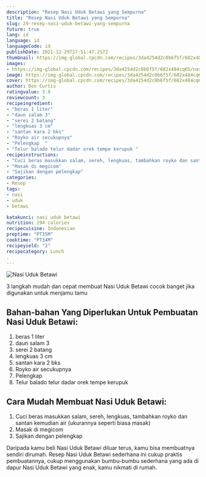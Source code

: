 ```yaml
---
description: "Resep Nasi Uduk Betawi yang Sempurna"
title: "Resep Nasi Uduk Betawi yang Sempurna"
slug: 29-resep-nasi-uduk-betawi-yang-sempurna
future: true
lang: id
language: id
languageCode: id
publishDate: 2021-12-29T17:51:47.257Z 
thumbnail: https://img-global.cpcdn.com/recipes/3da4254d2c0b6f5f/682x484cq65/nasi-uduk-betawi-foto-resep-utama.png
images:
- https://img-global.cpcdn.com/recipes/3da4254d2c0b6f5f/682x484cq65/nasi-uduk-betawi-foto-resep-utama.png
image: https://img-global.cpcdn.com/recipes/3da4254d2c0b6f5f/682x484cq65/nasi-uduk-betawi-foto-resep-utama.png
cover: https://img-global.cpcdn.com/recipes/3da4254d2c0b6f5f/682x484cq65/nasi-uduk-betawi-foto-resep-utama.png
author: Don Curtis
ratingvalue: 3.9
reviewcount: 3
recipeingredient:
- "beras 1 liter"
- "daun salam 3"
- "serei 2 batang"
- "lengkuas 3 cm"
- "santan kara 2 bks"
- "Royko air secukupnya"
- "Pelengkap  "
- "Telur balado telur dadar orek tempe kerupuk "
recipeinstructions:
- "Cuci beras masukkan salam, sereh, lengkuas, tambahkan royko dan santan kemudian air (ukurannya seperti biasa masak)"
- "Masak di megicom"
- "Sajikan dengan pelengkap"
categories:
- Resep
tags:
- nasi
- uduk
- betawi

katakunci: nasi uduk betawi 
nutrition: 294 calories
recipecuisine: Indonesian
preptime: "PT35M"
cooktime: "PT34M"
recipeyield: "2"
recipecategory: Lunch
. 
---
```



![Nasi Uduk Betawi](https://img-global.cpcdn.com/recipes/3da4254d2c0b6f5f/682x484cq65/nasi-uduk-betawi-foto-resep-utama.png)

3 langkah mudah dan cepat membuat  Nasi Uduk Betawi cocok banget jika digunakan untuk menjamu tamu

<!--inarticleads1-->

## Bahan-bahan Yang Diperlukan Untuk Pembuatan Nasi Uduk Betawi:

1. beras 1 liter
1. daun salam 3
1. serei 2 batang
1. lengkuas 3 cm
1. santan kara 2 bks
1. Royko air secukupnya
1. Pelengkap  
1. Telur balado telur dadar orek tempe kerupuk 



<!--inarticleads2-->

## Cara Mudah Membuat Nasi Uduk Betawi:

1. Cuci beras masukkan salam, sereh, lengkuas, tambahkan royko dan santan kemudian air (ukurannya seperti biasa masak)
1. Masak di megicom
1. Sajikan dengan pelengkap




Daripada kamu beli  Nasi Uduk Betawi  diluar terus, kamu  bisa membuatnya sendiri dirumah. Resep  Nasi Uduk Betawi  sederhana ini cukup praktis pembuatannya, cukup menggunakan bumbu-bumbu sederhana yang ada di dapur  Nasi Uduk Betawi  yang enak, kamu nikmati di rumah.

